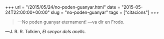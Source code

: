 +++
url = "/2015/05/24/no-poden-guanyar.html"
date = "2015-05-24T22:00:00+00:00"
slug = "no-poden-guanyar"
tags = ["citacions"]
+++

> —No poden guanyar eternament! —va dir en Frodo.

—J. R. R. Tolkien, *El senyor dels anells*.

